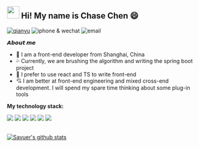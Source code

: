  <h2 ><img src="https://cdn.jsdelivr.net/gh/dmego/images/img/Hi.gif" height="32" /> Hi! My name is Chase Chen 😄</h2>

  <a href="https://juejin.cn/user/443162307720"><img src="https://img.shields.io/badge/juejin-qianyu-blue" alt="qianyu"></a>
  <img src="https://img.shields.io/badge/iphone & wechat-17805851836-brightgreen" alt="iphone & wechat">
  <img src="https://img.shields.io/badge/email-596487930@qq.com-brightgreen" alt="email">
</p>

**𝘼𝙗𝙤𝙪𝙩 𝙢𝙚**

- 🏫 I am a front-end developer from Shanghai, China
- 💦 Currently, we are brushing the algorithm and writing the spring boot project
- 🙈 I prefer to use react and TS to write front-end
- 💘 I am better at front-end engineering and mixed cross-end development. I will spend my spare time thinking about some plug-in tools

**My technology stack:**  

 <div> <img src="https://img.shields.io/badge/-JavaScript-f6da1c?style=flat&logo=javascript&logoColor=white">
  <img src="https://img.shields.io/badge/-TypeScript-2b6dbf?style=flat&logo=typescript&logoColor=white">
  <img src="https://img.shields.io/badge/-React-00b4ce?style=flat&logo=react&logoColor=white">
  <img src="https://img.shields.io/badge/-Vue-46b882?style=flat&logo=vue.js&logoColor=white">
  <img src="https://img.shields.io/badge/-Node.js-3C873A?style=flat&logo=Node.js&logoColor=white">
  <img src="https://img.shields.io/badge/-Java-black?style=flat&logo=next.js&logoColor=white"> </div>
</div>

<br />

 <a href="https://github.com/linjunc"><img src="https://github-readme-stats.vercel.app/api?username=linjunc&show_icons=true&theme=radical"  alt="Savuer's github stats" data-canonical-src="https://github-readme-stats.vercel.app/api?username=ccj-007&show_icons=true&theme=radical" style="max-width:100%;">
</a> 

<img align="center" src="https://github-readme-stats.vercel.app/api/top-langs/?username=ccj-007&layout=compact&theme=buefy&hide_border=true" alt="" />

 

